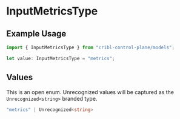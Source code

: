 # InputMetricsType

## Example Usage

```typescript
import { InputMetricsType } from "cribl-control-plane/models";

let value: InputMetricsType = "metrics";
```

## Values

This is an open enum. Unrecognized values will be captured as the `Unrecognized<string>` branded type.

```typescript
"metrics" | Unrecognized<string>
```
